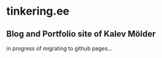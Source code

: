 # tinkering.ee
## Blog and Portfolio site of Kalev Mölder

in progress of migrating to github pages...